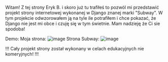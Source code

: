 Witam!
Z tej strony Eryk B. i skoro już tu trafiłeś to pozwól mi przedstawić projekt strony internetowej wykonanej w Django znanej marki "Subway".
W tym projekcie odwzorowałem ją na tyle ile potrafiłem i chce pokazać, że Django nie jest mi obce i czuję się w tym świetnie. 
Mam nadzieję że Ci sie spodoba!

Demo:
Moja strona:
![image](https://github.com/user-attachments/assets/ca5afdc3-2cb8-4ef9-9340-b990a9ca23b3)
Strona Subway:
![image](https://github.com/user-attachments/assets/21bc0456-4ba5-4a06-886d-042cd806660a)

!!! Cały projekt strony został wykonany w celach edukacyjnych nie komeryjnych! !!!

